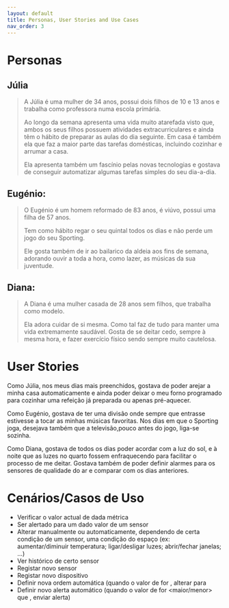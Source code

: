 ```yaml
---
layout: default
title: Personas, User Stories and Use Cases
nav_order: 3
---
```


# Personas
## Júlia

> A Júlia é uma mulher de 34 anos, possui dois filhos de 10 e 13 anos e trabalha como professora numa escola primária.
> 
> Ao longo da semana apresenta uma vida muito atarefada visto que, ambos os seus filhos possuem atividades extracurriculares e ainda têm o hábito de preparar as aulas do dia seguinte. Em casa é também ela que faz a maior parte das tarefas domésticas, incluindo cozinhar e arrumar a casa.
>
> Ela apresenta também um fascínio pelas novas tecnologias e gostava de conseguir automatizar algumas tarefas simples do seu dia-a-dia.

<!-- Ideias: ela deseja ligar o forno remotamente, ela deseja abrir uma janela remotamente para arejar a sua casa (pode ser apenas para entrar luz como para diminuir a temperatura) -->

## Eugénio:
> O Eugénio é um homem reformado de 83 anos, é viúvo, possui uma filha de 57 anos.
> 
> Tem como hábito regar o seu quintal todos os dias e não perde um jogo do seu Sporting.
> 
> Ele gosta também de ir ao bailarico da aldeia aos fins de semana, adorando ouvir a toda a hora, como lazer, as músicas da sua juventude.

<!-- Ideias: ligar automaticamente a televisão na hora da bola, quando ele entra na cozinha ativar o rádio com a sua playlist já definida -->

## Diana:
> A Diana é uma mulher casada de 28 anos sem filhos, que trabalha como modelo.
> 
> Ela adora cuidar de si mesma. Como tal faz de tudo para manter uma vida extremamente saudável. Gosta de se deitar cedo, sempre à mesma hora, e fazer exercício físico sendo sempre muito cautelosa.

<!-- Ideias: ver o histórico dos valores da qualidade do ar, programar as luzes para reduzirem a luminosidade a partir de uma hora desejada -->

# User Stories

Como Júlia, nos meus dias mais preenchidos, gostava de poder arejar a minha casa automaticamente e ainda poder deixar o meu forno programado para cozinhar uma refeição já preparada ou apenas pré-aquecer.

Como Eugénio, gostava de ter uma divisão onde sempre que entrasse estivesse a tocar as minhas músicas favoritas. Nos dias em que o Sporting joga, desejava também que a televisão,pouco antes do jogo, liga-se sozinha.

Como Diana, gostava de todos os dias poder acordar com a luz do sol, e à noite que as luzes no quarto fossem enfraquecendo para facilitar o processo de me deitar. Gostava também de poder definir alarmes para os sensores de qualidade do ar e comparar com os dias anteriores.
       
# Cenários/Casos de Uso

- Verificar o valor actual de dada métrica
- Ser alertado para um dado valor de um sensor
- Alterar manualmente ou automaticamente, dependendo de certa condição de um sensor, uma condição do espaço (ex: aumentar/diminuir temperatura; ligar/desligar luzes; abrir/fechar janelas; …)
- Ver histórico de certo sensor
- Registar novo sensor
- Registar novo dispositivo
- Definir nova ordem automática (quando o valor de <sensor> for <valor>, alterar <dispositivo> para <valor>
- Definir novo alerta automático (quando o valor de <sensor> for <maior/menor> que <valor>, enviar alerta)
